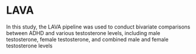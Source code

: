 # LAVA 

In this study, the LAVA pipeline was used to conduct bivariate comparisons between ADHD and various testosterone levels, including male testosterone, female testosterone, and combined male and female testosterone levels
